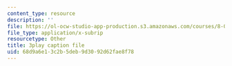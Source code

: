 ```yaml
---
content_type: resource
description: ''
file: https://ol-ocw-studio-app-production.s3.amazonaws.com/courses/8-01sc-classical-mechanics-fall-2016/68d9a6e13c2b5deb9d3092d62fae8f78_WxkwkGEVu-E.vtt
file_type: application/x-subrip
resourcetype: Other
title: 3play caption file
uid: 68d9a6e1-3c2b-5deb-9d30-92d62fae8f78
---
```

